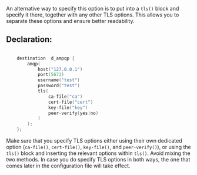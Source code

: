 ---
---
<!-- DISCLAIMER: This file is based on the syslog-ng Open Source Edition documentation https://github.com/balabit/syslog-ng-ose-guides/commit/2f4a52ee61d1ea9ad27cb4f3168b95408fddfdf2 and is used under the terms of The syslog-ng Open Source Edition Documentation License. The file has been modified by Axoflow. -->
An alternative way to specify this option is to put into a `tls()` block and specify it there, together with any other TLS options. This allows you to separate these options and ensure better readability.


## Declaration:

```c

    destination  d_ampqp {
        amqp(
            host("127.0.0.1")
            port(5672)
            username("test")
            password("test")
            tls(
                ca-file("ca")
                cert-file("cert") 
                key-file("key")
                peer-verify(yes|no)
            )
        );
    };

```

Make sure that you specify TLS options either using their own dedicated option (`ca-file()`, `cert-file()`, `key-file()`, and `peer-verify()`), or using the `tls()` block and inserting the relevant options within `tls()`. Avoid mixing the two methods. In case you do specify TLS options in both ways, the one that comes later in the configuration file will take effect.

